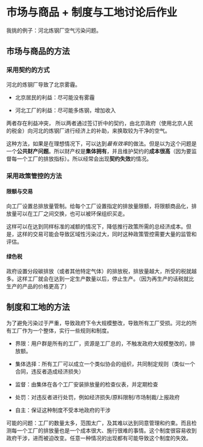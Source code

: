 # 市场与商品 + 制度与工地讨论后作业

我挑的例子：河北炼钢厂空气污染问题。

## 市场与商品的方法
### 采用契约的方式

河北的炼钢厂导致了北京雾霾。

* 北京居民的利益：尽可能没有雾霾

* 河北工厂的利益：尽可能多炼钢，增加收入

两者存在利益冲突， 所以两者通过签订折中的契约，由北京政府（使用北京人民的税金）向河北的炼钢厂进行经济上的补助，来换取较为干净的空气。

这种方法，如果是在理想情况下，可以达到*最有效率*的做法。但是以为这个问题是一个**公共财产问题**。所以财产权是**集体拥有**，并且维护契约的**成本很高**（因为要监督每一个工厂的排放指标）。所以经常会出现**契约失效**的情况。

### 采用政策管控的方法

#### 限额与交易

向工厂设置总排放量管制。给每个工厂设置指定的排放量限额，将限额商品化，排放量可以在工厂之间交换，也可以被环保组织买走。

这样可以在达到同样标准的减额的情况下，降低推行政策所需的总经济成本。但是，这样的交易可能会导致区域性污染过大，同时这种政策管控需要大量的监管和评估。

#### 绿色税

政府设置分段碳排放（或者其他特定气体）的排放税，排放量越大，所受的税就越多。这样工厂就会在达到一定生产数量以后，停止生产。（因为再生产的话税就比生产的产品的价格更高了）

## 制度和工地的方法

为了避免污染过于严重，导致政府下令大规模整改，导致所有工厂受损。河北的所有工厂作为一个整体，实行一些规则和制度。

* 界限：用户群是所有的工厂，资源是工厂总的，不触发政府大规模整改的，排放额。
* 集体选择：所有工厂可以成立一个类似协会的组织，共同制定规则（类似一个合同，违反者造成经济损失）

* 监督：由集体在各个工厂安装排放量的检查仪表，并定期检查
* 处罚：对违反者进行处罚，例如经济损失/原料限制/市场制裁/上报政府
* 自主：保证这种制度不受本地政府的干涉

可能的问题：工厂的数量太多，范围太广，及其难以达到同意管理和约束。而且检测每一个工厂的排放量也是一个成本很大、施行很难的事情。这个制度很容易收到政府干涉，进而被迫改变。任意一种情况的出现都有可能导致这个制度的失效。

